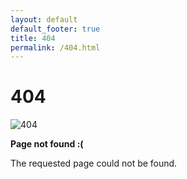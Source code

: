 ```yaml
---
layout: default
default_footer: true
title: 404
permalink: /404.html
---
```


<h1 syle="text-align: center;">404</h1>
<img src="{{ site.url }}/assets/images/404.png" alt="404" style="height: auto; width: auto; align: center;"/>
  <p><strong>Page not found :(</strong></p>
  <p>The requested page could not be found.</p>
</div>
